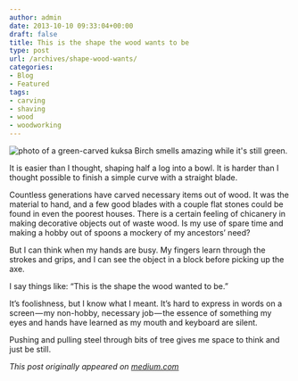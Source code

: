 ```yaml
---
author: admin
date: 2013-10-10 09:33:04+00:00
draft: false
title: This is the shape the wood wants to be
type: post
url: /archives/shape-wood-wants/
categories:
- Blog
- Featured
tags:
- carving
- shaving
- wood
- woodworking
---
```


![photo of a green-carved kuksa](http://zachbeauvais.com/wp-content/uploads/2015/09/0xFv8ChD019MKneqZ_wbdcz6-300x225.jpg)
Birch smells amazing while it's still green.

It is easier than I thought, shaping half a log into a bowl. It is harder than I thought possible to finish a simple curve with a straight blade.

Countless generations have carved necessary items out of wood. It was the material to hand, and a few good blades with a couple flat stones could be found in even the poorest houses. There is a certain feeling of chicanery in making decorative objects out of waste wood. Is my use of spare time and making a hobby out of spoons a mockery of my ancestors’ need?

But I can think when my hands are busy. My fingers learn through the strokes and grips, and I can see the object in a block before picking up the axe.

I say things like: “This is the shape the wood wanted to be.”

It’s foolishness, but I know what I meant. It’s hard to express in words on a screen — my non-hobby, necessary job — the essence of something my eyes and hands have learned as my mouth and keyboard are silent.

Pushing and pulling steel through bits of tree gives me space to think and just be still.

_This post originally appeared on [medium.com](https://medium.com/doing-things-you-love/just-type-d0321380eeb4)_
